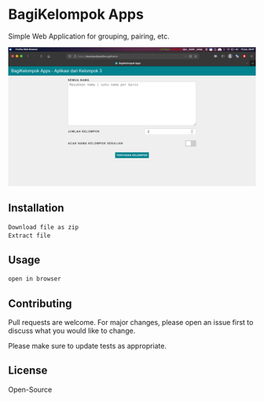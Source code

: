 # BagiKelompok Apps

Simple Web Application for grouping, pairing, etc.

![result](https://github.com/developedbyadifens/developedbyadifens.github.io/blob/master/result.png)
## Installation
```bash
Download file as zip
Extract file
```

## Usage

```bash
open in browser
```

## Contributing
Pull requests are welcome. For major changes, please open an issue first to discuss what you would like to change.

Please make sure to update tests as appropriate.

## License
Open-Source
